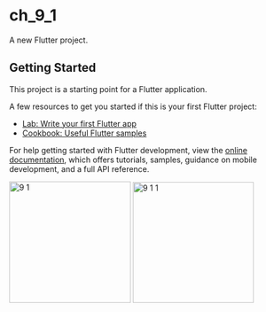 # ch_9_1

A new Flutter project.

## Getting Started

This project is a starting point for a Flutter application.

A few resources to get you started if this is your first Flutter project:

- [Lab: Write your first Flutter app](https://docs.flutter.dev/get-started/codelab)
- [Cookbook: Useful Flutter samples](https://docs.flutter.dev/cookbook)

For help getting started with Flutter development, view the
[online documentation](https://docs.flutter.dev/), which offers tutorials,
samples, guidance on mobile development, and a full API reference.

<img width="219" alt="9 1" src="https://user-images.githubusercontent.com/114164037/221431567-1b13fa73-d73a-416f-8d45-2bab08489007.png">
<img width="218" alt="9 1 1" src="https://user-images.githubusercontent.com/114164037/221431570-b0632b98-0156-489b-92cd-093030dc5b1d.png">
